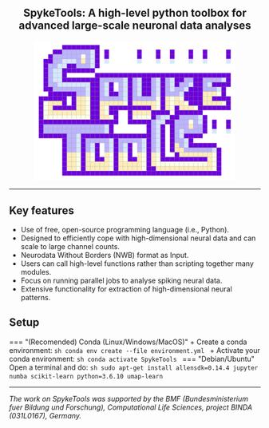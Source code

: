 <!--<h1 align="center">SpykeTools</h1>-->

<h2 align="center">SpykeTools: A high-level python toolbox for advanced large-scale neuronal data analyses</h2>

<p align="center"><img src="logo_spyketools.png"  width="80%"/></p>

<!--<p align="center">Online article</p>-->
<!--
<p align="center">
  <a href="https://spyketools.github.io/">
    <img alt="documentation" src="https://img.shields.io/badge/docs-mkdocs%20material-blue.svg?style=flat" />
  </a>
</p>   
-->

---

## Key features

+ Use of free, open-source programming language (i.e., Python).
+ Designed to efficiently cope with high-dimensional neural data and can scale to large channel counts.
+ Neurodata Without Borders (NWB) format as Input.
+ Users can call high-level functions rather than scripting together many modules.
+ Focus on running parallel jobs to analyse spiking neural data.
+ Extensive functionality for extraction of high-dimensional neural patterns.


## Setup
=== "(Recomended) Conda (Linux/Windows/MacOS)"
	+ Create a conda environment:
	```sh
	conda env create --file environment.yml
	```
	+ Activate your conda environment:
	```sh
	conda activate SpykeTools
	```
=== "Debian/Ubuntu"
	Open a terminal and do:
	```sh
	sudo apt-get install allensdk=0.14.4 jupyter numba scikit-learn python=3.6.10 umap-learn
	```

<!--
## Tutorials
A series of tutorials can be visualized in `TODO` and run in google collab `TODO`:

| Module | Description | Run | View |
| - | --- | ---  | ---- |
| Data processing | Data analysis with NWB datasets | [![Open In Colab](https://colab.research.google.com/assets/colab-badge.svg)](https://colab.research.google.com/github/bsotomayorg/SpykeTools/blob/main/docs/notebooks/01%20-%20Python_Essentials.ipynb) | [![View the notebook](https://img.shields.io/badge/render-nbviewer-orange.svg)](https://nbviewer.jupyter.org/github/bsotomayorg/SpykeTools/blob/main/docs/notebooks/01%20-%20Python_Essentials.ipynb?flush_cache=true) |
| Neural Ensembles | Computation of spike train distances | [![Open In Colab](https://colab.research.google.com/assets/colab-badge.svg)](https://colab.research.google.com/github/bsotomayorg/SpykeTools/blob/main/docs/notebooks/01%20-%20Python_Essentials.ipynb) | [![View the notebook](https://img.shields.io/badge/render-nbviewer-orange.svg)](https://nbviewer.jupyter.org/github/bsotomayorg/SpykeTools/blob/main/docs/notebooks/01%20-%20Python_Essentials.ipynb?flush_cache=true) |
| Neural Ensembles | Unsupervised detection of patterns | [![Open In Colab](https://colab.research.google.com/assets/colab-badge.svg)](https://colab.research.google.com/github/bsotomayorg/SpykeTools/blob/main/docs/notebooks/01%20-%20Python_Essentials.ipynb) | [![View the notebook](https://img.shields.io/badge/render-nbviewer-orange.svg)](https://nbviewer.jupyter.org/github/bsotomayorg/SpykeTools/blob/main/docs/notebooks/01%20-%20Python_Essentials.ipynb?flush_cache=true) |
| Neural Ensembles | Measuring clustering performance | [![Open In Colab](https://colab.research.google.com/assets/colab-badge.svg)](https://colab.research.google.com/github/bsotomayorg/SpykeTools/blob/main/docs/notebooks/01%20-%20Python_Essentials.ipynb) | [![View the notebook](https://img.shields.io/badge/render-nbviewer-orange.svg)](https://nbviewer.jupyter.org/github/bsotomayorg/SpykeTools/blob/main/docs/notebooks/01%20-%20Python_Essentials.ipynb?flush_cache=true) |
-->

---

_The work on SpykeTools was supported by the BMF (Bundesministerium fuer Bildung und Forschung), Computational Life Sciences, project BINDA (031L0167), Germany._

